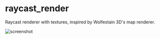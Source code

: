 # raycast_render
Raycast renderer with textures, inspired by Wolfestain 3D's map renderer.

![screenshot](https://user-images.githubusercontent.com/69619969/185487182-6968de8f-0ce0-4284-8819-534204e299dc.png)
